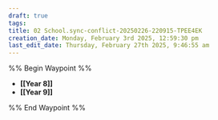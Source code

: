 ```yaml
---
draft: true
tags: 
title: 02 School.sync-conflict-20250226-220915-TPEE4EK
creation_date: Monday, February 3rd 2025, 12:59:30 pm
last_edit_date: Thursday, February 27th 2025, 9:46:55 am
---
```


%% Begin Waypoint %%

- **[[Year 8]]**
- **[[Year 9]]**

%% End Waypoint %%
